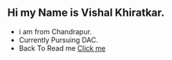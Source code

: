 ## Hi my Name is Vishal Khiratkar.
- i am from Chandrapur.
- Currently Pursuing DAC.
- Back To Read me [Click me](README.md)

